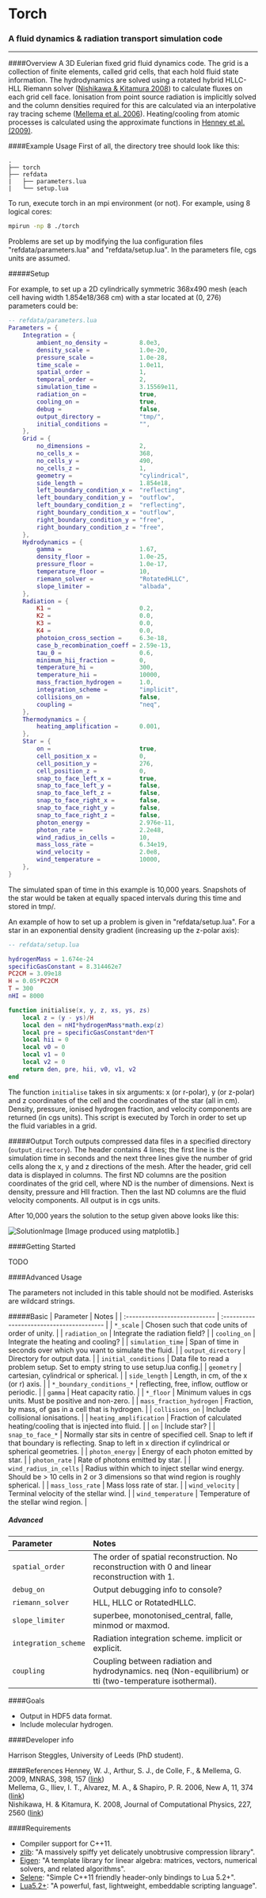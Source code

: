 # Torch
### A fluid dynamics & radiation transport simulation code

******************************

####Overview
A 3D Eulerian fixed grid fluid dynamics code. The grid is a collection of finite 
elements, called grid cells, that each hold fluid state information. The hydrodynamics 
are solved using a rotated hybrid HLLC-HLL Riemann solver 
([Nishikawa & Kitamura 2008](#N8)) to calculate fluxes on each grid cell face. Ionisation 
from point source radiation is implicitly solved and the column densities required for 
this are calculated via an interpolative ray tracing scheme ([Mellema et al. 2006](#M6)). 
Heating/cooling from atomic processes is calculated using the approximate functions in 
[Henney et al. (2009)](#H9).

####Example Usage
First of all, the directory tree should look like this:
```
.
├── torch
├── refdata
|   ├── parameters.lua
|   └── setup.lua
```

To run, execute torch in an mpi environment (or not). For example, using 8 logical cores:
```bash
mpirun -np 8 ./torch
```
Problems are set up by modifying the lua configuration files "refdata/parameters.lua" and 
"refdata/setup.lua". In the parameters file, cgs units are assumed.  

#####Setup

For example, to set up a 2D cylindrically symmetric 368x490 mesh (each cell having width 1.854e18/368 cm) with a star located at (0, 276) parameters could be:

```lua
-- refdata/parameters.lua
Parameters = {
	Integration = {
		ambient_no_density =         8.0e3,
		density_scale =              1.0e-20,
		pressure_scale =             1.0e-28,
		time_scale =                 1.0e11,
		spatial_order =              1,
		temporal_order =             2,
		simulation_time =            3.15569e11,
		radiation_on =               true,
		cooling_on =                 true,
		debug =                      false,
		output_directory =           "tmp/",
		initial_conditions =         "",
	},
	Grid = {
		no_dimensions =              2,
		no_cells_x =                 368,
		no_cells_y =                 490,
		no_cells_z =                 1,
		geometry =                   "cylindrical",
		side_length =                1.854e18,
		left_boundary_condition_x =  "reflecting",
		left_boundary_condition_y =  "outflow",
		left_boundary_condition_z =  "reflecting",
		right_boundary_condition_x = "outflow",
		right_boundary_condition_y = "free",
		right_boundary_condition_z = "free",
	},
	Hydrodynamics = {
		gamma =                      1.67,
		density_floor =              1.0e-25,
		pressure_floor =             1.0e-17,
		temperature_floor =          10,
		riemann_solver =             "RotatedHLLC",
		slope_limiter =              "albada",
	},
	Radiation = {
		K1 =                         0.2,
		K2 =                         0.0,
		K3 =                         0.0,
		K4 =                         0.0,
		photoion_cross_section =     6.3e-18,
		case_b_recombination_coeff = 2.59e-13,
		tau_0 =                      0.6,
		minimum_hii_fraction =       0,
		temperature_hi =             300,
		temperature_hii =            10000,
		mass_fraction_hydrogen =     1.0,
		integration_scheme =         "implicit",
		collisions_on =              false,
		coupling =                   "neq",
	},
	Thermodynamics = {
		heating_amplification =      0.001,
	},
	Star = {
		on =                         true,
		cell_position_x =            0,
		cell_position_y =            276,
		cell_position_z =            0,
		snap_to_face_left_x =        true,
		snap_to_face_left_y =        false,
		snap_to_face_left_z =        false,
		snap_to_face_right_x =       false,
		snap_to_face_right_y =       false,
		snap_to_face_right_z =       false,
		photon_energy =              2.976e-11,
		photon_rate =                2.2e48,
		wind_radius_in_cells =       10,
		mass_loss_rate =             6.34e19,
		wind_velocity =              2.0e8,
		wind_temperature =           10000,
	},
}
```
The simulated span of time in this example is 10,000 years. Snapshots of the star 
would be taken at equally spaced intervals during this time and stored in tmp/.
 
An example of how to set up a problem is given in "refdata/setup.lua". For a star 
in an exponential density gradient (increasing up the z-polar axis):

```lua
-- refdata/setup.lua

hydrogenMass = 1.674e-24
specificGasConstant = 8.314462e7
PC2CM = 3.09e18
H = 0.05*PC2CM
T = 300
nHI = 8000

function initialise(x, y, z, xs, ys, zs)
	local z = (y - ys)/H
	local den = nHI*hydrogenMass*math.exp(z)
	local pre = specificGasConstant*den*T
	local hii = 0
	local v0 = 0
	local v1 = 0
	local v2 = 0
	return den, pre, hii, v0, v1, v2
end
```

The function ```initialise``` takes in six arguments: x (or r-polar), 
y (or z-polar) and z coordinates of the cell and the coordinates of the star (all in 
cm). Density, pressure, ionised hydrogen fraction, and velocity components are 
returned (in cgs units). This script is executed by Torch in order to set up the fluid
variables in a grid.

#####Output
Torch outputs compressed data files in a specified directory (```output_directory```).
The header contains 4 lines; the first line is the simulation time in seconds and the 
next three lines give the number of grid cells along the x, y and z directions of the 
mesh. After the header, grid cell data is displayed in columns. The first ND columns 
are the position coordinates of the grid cell, where ND is the number of dimensions. 
Next is density, pressure and HII fraction. Then the last ND columns are the fluid 
velocity components. All output is in cgs units.

After 10,000 years the solution to the setup given above looks like this:

![SolutionImage](data2D_100.jpg)
\[Image produced using matplotlib.\]

####Getting Started

TODO

####Advanced Usage

The parameters not included in this table should not be modified. Asterisks are wildcard strings.

#####Basic
| Parameter                     | Notes                                     |
| :---------------------------- | :---------------------------------------- |
| ```*_scale```                 | Chosen such that code units of order of unity. |
| ```radiation_on```            | Integrate the radiation field? |
| ```cooling_on```              | Integrate the heating and cooling? |
| ```simulation_time```         | Span of time in seconds over which you want to simulate the fluid. |
| ```output_directory```        | Directory for output data. |
| ```initial_conditions```      | Data file to read a problem setup. Set to empty string to use setup.lua config.|
| ```geometry```                | cartesian, cylindrical or spherical. |
| ```side_length```             | Length, in cm, of the x (or r) axis. |
| ```*_boundary_conditions_*``` | reflecting, free, inflow, outflow or periodic. |
| ```gamma```                   | Heat capacity ratio. |
| ```*_floor```                 | Minimum values in cgs units. Must be positive and non-zero. |
| ```mass_fraction_hydrogen```  | Fraction, by mass, of gas in a cell that is hydrogen. |
| ```collisions_on```           | Include collisional ionisations. |
| ```heating_amplification```   | Fraction of calculated heating/cooling that is injected into fluid. |
| ```on```                      | Include star? |
| ```snap_to_face_*```          | Normally star sits in centre of specified cell. Snap to left if that boundary is reflecting. Snap to left in x direction if cylindrical or spherical geometries. |
| ```photon_energy```           | Energy of each photon emitted by star. |
| ```photon_rate```             | Rate of photons emitted by star. |
| ```wind_radius_in_cells```    | Radius within which to inject stellar wind energy. Should be > 10 cells in 2 or 3 dimensions so that wind region is roughly spherical. |
| ```mass_loss_rate```          | Mass loss rate of star. |
| ```wind_velocity```           | Terminal velocity of the stellar wind. |
| ```wind_temperature```        | Temperature of the stellar wind region. |

##### Advanced
| Parameter                     | Notes                                     |
| :---------------------------- | :---------------------------------------- |
| ```spatial_order```           | The order of spatial reconstruction. No reconstruction with 0 and linear reconstruction with 1. |
| ```debug_on```                | Output debugging info to console? |
| ```riemann_solver```          | HLL, HLLC or RotatedHLLC. |
| ```slope_limiter```           | superbee, monotonised_central, falle, minmod or maxmod. |
| ```integration_scheme```      | Radiation integration scheme. implicit or explicit. |
| ```coupling```                | Coupling between radiation and hydrodynamics. neq (Non-equilibrium) or tti (two-temperature isothermal). |

####Goals
* Output in HDF5 data format.
* Include molecular hydrogen.

####Developer info

Harrison Steggles, University of Leeds (PhD student).

####References
<a name="H9"></a>Henney, W. J., Arthur, S. J., de Colle, F., & Mellema, G. 2009, MNRAS, 398, 157 ([link](http://mnras.oxfordjournals.org/content/398/1/157.full.pdf+html))  
<a name="M6"></a>Mellema, G., Iliev, I. T., Alvarez, M. A., & Shapiro, P. R. 2006, New A, 11, 374 ([link](http://arxiv.org/pdf/astro-ph/0508416v2.pdf))  
<a name="N8"></a>Nishikawa, H. & Kitamura, K. 2008, Journal of Computational Physics, 227, 2560 ([link](http://research.nianet.org/~hiro/My_papers/Nishikawa_Kitamura_JCP2008v227pp2560-2581Preprint.pdf))  

####Requirements
* Compiler support for C++11.
* [zlib](http://www.zlib.net): "A massively spiffy yet delicately unobtrusive compression library".  
* [Eigen](http://eigen.tuxfamily.org): "A template library for linear algebra: matrices, vectors, numerical solvers, and related algorithms".  
* [Selene](https://github.com/jeremyong/Selene): "Simple C++11 friendly header-only bindings to Lua 5.2+".  
* [Lua5.2+](http://www.lua.org/): "A powerful, fast, lightweight, embeddable scripting language".  
